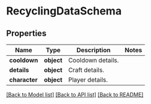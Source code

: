 # RecyclingDataSchema

## Properties
Name | Type | Description | Notes
------------ | ------------- | ------------- | -------------
**cooldown** | **object** | Cooldown details. | 
**details** | **object** | Craft details. | 
**character** | **object** | Player details. | 

[[Back to Model list]](../README.md#documentation-for-models) [[Back to API list]](../README.md#documentation-for-api-endpoints) [[Back to README]](../README.md)

